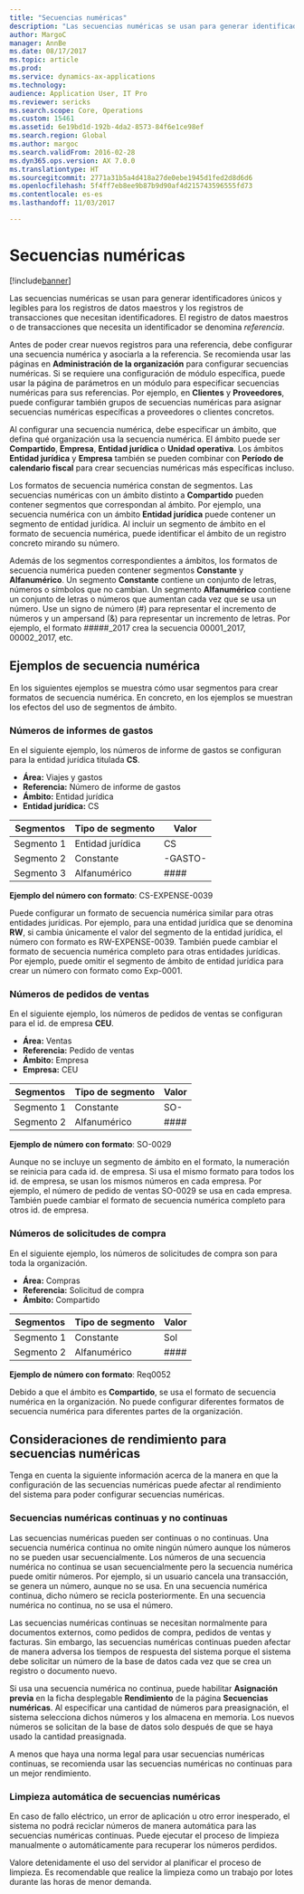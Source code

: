 ```yaml
---
title: "Secuencias numéricas"
description: "Las secuencias numéricas se usan para generar identificadores únicos y legibles para los registros de datos maestros y los registros de transacciones que necesitan identificadores."
author: MargoC
manager: AnnBe
ms.date: 08/17/2017
ms.topic: article
ms.prod: 
ms.service: dynamics-ax-applications
ms.technology: 
audience: Application User, IT Pro
ms.reviewer: sericks
ms.search.scope: Core, Operations
ms.custom: 15461
ms.assetid: 6e19bd1d-192b-4da2-8573-84f6e1ce98ef
ms.search.region: Global
ms.author: margoc
ms.search.validFrom: 2016-02-28
ms.dyn365.ops.version: AX 7.0.0
ms.translationtype: HT
ms.sourcegitcommit: 2771a31b5a4d418a27de0ebe1945d1fed2d8d6d6
ms.openlocfilehash: 5f4ff7eb8ee9b87b9d90af4d215743596555fd73
ms.contentlocale: es-es
ms.lasthandoff: 11/03/2017

---
```


# <a name="number-sequences"></a>Secuencias numéricas

[!include[banner](../includes/banner.md)]


Las secuencias numéricas se usan para generar identificadores únicos y legibles para los registros de datos maestros y los registros de transacciones que necesitan identificadores. El registro de datos maestros o de transacciones que necesita un identificador se denomina *referencia*.

Antes de poder crear nuevos registros para una referencia, debe configurar una secuencia numérica y asociarla a la referencia. Se recomienda usar las páginas en **Administración de la organización** para configurar secuencias numéricas. Si se requiere una configuración de módulo específica, puede usar la página de parámetros en un módulo para especificar secuencias numéricas para sus referencias. Por ejemplo, en **Clientes** y **Proveedores**, puede configurar también grupos de secuencias numéricas para asignar secuencias numéricas específicas a proveedores o clientes concretos. 

Al configurar una secuencia numérica, debe especificar un ámbito, que defina qué organización usa la secuencia numérica. El ámbito puede ser **Compartido**, **Empresa**, **Entidad jurídica** o **Unidad operativa**. Los ámbitos **Entidad jurídica** y **Empresa** también se pueden combinar con **Período de calendario fiscal** para crear secuencias numéricas más específicas incluso. 

Los formatos de secuencia numérica constan de segmentos. Las secuencias numéricas con un ámbito distinto a **Compartido** pueden contener segmentos que correspondan al ámbito. Por ejemplo, una secuencia numérica con un ámbito **Entidad jurídica** puede contener un segmento de entidad jurídica. Al incluir un segmento de ámbito en el formato de secuencia numérica, puede identificar el ámbito de un registro concreto mirando su número. 

Además de los segmentos correspondientes a ámbitos, los formatos de secuencia numérica pueden contener segmentos **Constante** y **Alfanumérico**. Un segmento **Constante** contiene un conjunto de letras, números o símbolos que no cambian. Un segmento **Alfanumérico** contiene un conjunto de letras o números que aumentan cada vez que se usa un número. Use un signo de número (\#) para representar el incremento de números y un ampersand (&) para representar un incremento de letras. Por ejemplo, el formato \#\#\#\#\#\_2017 crea la secuencia 00001\_2017, 00002\_2017, etc.

<a name="number-sequence-examples"></a>Ejemplos de secuencia numérica
------------------------

En los siguientes ejemplos se muestra cómo usar segmentos para crear formatos de secuencia numérica. En concreto, en los ejemplos se muestran los efectos del uso de segmentos de ámbito.

### <a name="expense-report-numbers"></a>Números de informes de gastos

En el siguiente ejemplo, los números de informe de gastos se configuran para la entidad jurídica titulada **CS**. 

- **Área:** Viajes y gastos 
- **Referencia:** Número de informe de gastos 
- **Ámbito:** Entidad jurídica 
- **Entidad jurídica:** CS

| Segmentos  | Tipo de segmento | Valor     |
|-----------|--------------|-----------|
| Segmento 1 | Entidad jurídica | CS        |
| Segmento 2 | Constante     | -GASTO- |
| Segmento 3 | Alfanumérico | \#\#\#\#  |

**Ejemplo del número con formato**: CS-EXPENSE-0039 

Puede configurar un formato de secuencia numérica similar para otras entidades jurídicas. Por ejemplo, para una entidad jurídica que se denomina **RW**, si cambia únicamente el valor del segmento de la entidad jurídica, el número con formato es RW-EXPENSE-0039. También puede cambiar el formato de secuencia numérica completo para otras entidades jurídicas. Por ejemplo, puede omitir el segmento de ámbito de entidad jurídica para crear un número con formato como Exp-0001.

### <a name="sales-order-numbers"></a>Números de pedidos de ventas

En el siguiente ejemplo, los números de pedidos de ventas se configuran para el id. de empresa **CEU**. 

- **Área:** Ventas 
- **Referencia:** Pedido de ventas 
- **Ámbito:** Empresa 
- **Empresa:** CEU

| Segmentos  | Tipo de segmento | Valor    |
|-----------|--------------|----------|
| Segmento 1 | Constante     | SO-      |
| Segmento 2 | Alfanumérico | \#\#\#\# |

**Ejemplo de número con formato**: SO-0029 

Aunque no se incluye un segmento de ámbito en el formato, la numeración se reinicia para cada id. de empresa. Si usa el mismo formato para todos los id. de empresa, se usan los mismos números en cada empresa. Por ejemplo, el número de pedido de ventas SO-0029 se usa en cada empresa. También puede cambiar el formato de secuencia numérica completo para otros id. de empresa.

### <a name="purchase-requisition-numbers"></a>Números de solicitudes de compra

En el siguiente ejemplo, los números de solicitudes de compra son para toda la organización. 

- **Área:** Compras 
- **Referencia:** Solicitud de compra 
- **Ámbito:** Compartido

| Segmentos  | Tipo de segmento | Valor    |
|-----------|--------------|----------|
| Segmento 1 | Constante     | Sol      |
| Segmento 2 | Alfanumérico | \#\#\#\# |

**Ejemplo de número con formato**: Req0052 

Debido a que el ámbito es **Compartido**, se usa el formato de secuencia numérica en la organización. No puede configurar diferentes formatos de secuencia numérica para diferentes partes de la organización. 

<a name="performance-considerations-for-number-sequences"></a>Consideraciones de rendimiento para secuencias numéricas
-----------------------------------------------

Tenga en cuenta la siguiente información acerca de la manera en que la configuración de las secuencias numéricas puede afectar al rendimiento del sistema para poder configurar secuencias numéricas.

### <a name="continuous-and-non-continuous-number-sequences"></a>Secuencias numéricas continuas y no continuas

Las secuencias numéricas pueden ser continuas o no continuas. Una secuencia numérica continua no omite ningún número aunque los números no se pueden usar secuencialmente. Los números de una secuencia numérica no continua se usan secuencialmente pero la secuencia numérica puede omitir números. Por ejemplo, si un usuario cancela una transacción, se genera un número, aunque no se usa. En una secuencia numérica continua, dicho número se recicla posteriormente. En una secuencia numérica no continua, no se usa el número. 

Las secuencias numéricas continuas se necesitan normalmente para documentos externos, como pedidos de compra, pedidos de ventas y facturas. Sin embargo, las secuencias numéricas continuas pueden afectar de manera adversa los tiempos de respuesta del sistema porque el sistema debe solicitar un número de la base de datos cada vez que se crea un registro o documento nuevo. 

Si usa una secuencia numérica no continua, puede habilitar **Asignación previa** en la ficha desplegable **Rendimiento** de la página **Secuencias numéricas**. Al especificar una cantidad de números para preasignación, el sistema selecciona dichos números y los almacena en memoria. Los nuevos números se solicitan de la base de datos solo después de que se haya usado la cantidad preasignada. 

A menos que haya una norma legal para usar secuencias numéricas continuas, se recomienda usar las secuencias numéricas no continuas para un mejor rendimiento.

### <a name="automatic-cleanup-of-number-sequences"></a>Limpieza automática de secuencias numéricas

En caso de fallo eléctrico, un error de aplicación u otro error inesperado, el sistema no podrá reciclar números de manera automática para las secuencias numéricas continuas. Puede ejecutar el proceso de limpieza manualmente o automáticamente para recuperar los números perdidos. 

Valore detenidamente el uso del servidor al planificar el proceso de limpieza. Es recomendable que realice la limpieza como un trabajo por lotes durante las horas de menor demanda.






